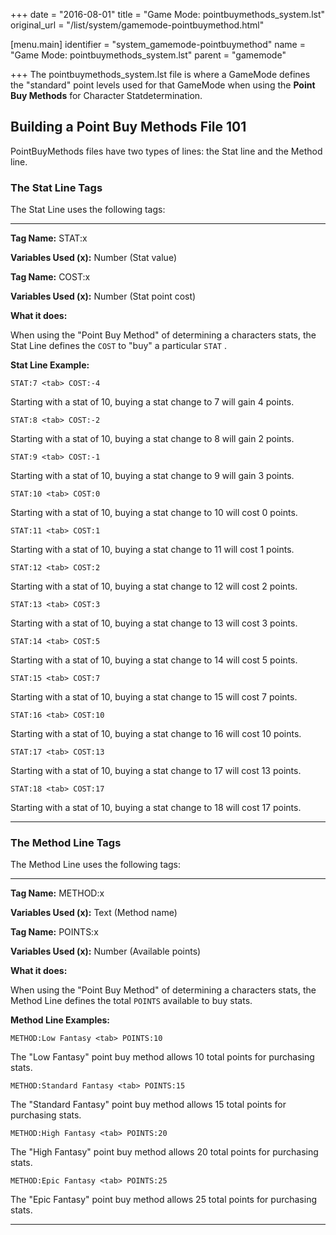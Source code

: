 +++
date = "2016-08-01"
title = "Game Mode: pointbuymethods_system.lst"
original_url = "/list/system/gamemode-pointbuymethod.html"

[menu.main]
    identifier = "system_gamemode-pointbuymethod"
    name = "Game Mode: pointbuymethods_system.lst"
    parent = "gamemode"
    
+++
The <span class="lstfile"> pointbuymethods\_system.lst </span> file is
where a GameMode defines the "standard" point levels used for that
GameMode when using the **Point Buy Methods** for Character
Statdetermination.

Building a Point Buy Methods File 101
-------------------------------------

PointBuyMethods files have two types of lines: the Stat line and the
Method line.

### The Stat Line Tags

The Stat Line uses the following tags:

------------------------------------------------------------------------

<span id="statcost"></span>

<span id="statcost"></span> **Tag Name:** STAT:x

**Variables Used (x):** Number (Stat value)

**Tag Name:** COST:x

**Variables Used (x):** Number (Stat point cost)

**What it does:**

When using the "Point Buy Method" of determining a characters stats, the
Stat Line defines the `COST` to "buy" a particular `STAT` .

**Stat Line Example:**

`STAT:7 <tab> COST:-4`

Starting with a stat of 10, buying a stat change to 7 will gain 4
points.

`STAT:8 <tab> COST:-2`

Starting with a stat of 10, buying a stat change to 8 will gain 2
points.

`STAT:9 <tab> COST:-1`

Starting with a stat of 10, buying a stat change to 9 will gain 3
points.

`STAT:10 <tab> COST:0`

Starting with a stat of 10, buying a stat change to 10 will cost 0
points.

`STAT:11 <tab> COST:1`

Starting with a stat of 10, buying a stat change to 11 will cost 1
points.

`STAT:12 <tab> COST:2`

Starting with a stat of 10, buying a stat change to 12 will cost 2
points.

`STAT:13 <tab> COST:3`

Starting with a stat of 10, buying a stat change to 13 will cost 3
points.

`STAT:14 <tab> COST:5`

Starting with a stat of 10, buying a stat change to 14 will cost 5
points.

`STAT:15 <tab> COST:7`

Starting with a stat of 10, buying a stat change to 15 will cost 7
points.

`STAT:16 <tab> COST:10`

Starting with a stat of 10, buying a stat change to 16 will cost 10
points.

`STAT:17 <tab> COST:13`

Starting with a stat of 10, buying a stat change to 17 will cost 13
points.

`STAT:18 <tab> COST:17`

Starting with a stat of 10, buying a stat change to 18 will cost 17
points.

------------------------------------------------------------------------

### The Method Line Tags

The Method Line uses the following tags:

------------------------------------------------------------------------

<span id="methodpoints"></span>

<span id="methodpoints"></span> **Tag Name:** METHOD:x

<span id="methodpoints"></span> **Variables Used (x):** Text (Method
name)

<span id="methodpoints"></span> **Tag Name:** POINTS:x

<span id="methodpoints"></span> **Variables Used (x):** Number
(Available points)

<span id="methodpoints"></span> **What it does:**

<span id="methodpoints"></span> When using the "Point Buy Method" of
determining a characters stats, the Method Line defines the total
`POINTS` available to buy stats.

<span id="methodpoints"></span> **Method Line Examples:**

<span id="methodpoints"></span>`METHOD:Low Fantasy <tab> POINTS:10`

<span id="methodpoints"></span> The "Low Fantasy" point buy method
allows 10 total points for purchasing stats.

<span id="methodpoints"></span>`METHOD:Standard Fantasy <tab> POINTS:15`

<span id="methodpoints"></span> The "Standard Fantasy" point buy method
allows 15 total points for purchasing stats.

<span id="methodpoints"></span>`METHOD:High Fantasy <tab> POINTS:20`

<span id="methodpoints"></span> The "High Fantasy" point buy method
allows 20 total points for purchasing stats.

<span id="methodpoints"></span>`METHOD:Epic Fantasy <tab> POINTS:25`

<span id="methodpoints"></span> The "Epic Fantasy" point buy method
allows 25 total points for purchasing stats.

<span id="methodpoints"></span>

------------------------------------------------------------------------

<span id="methodpoints"></span>

